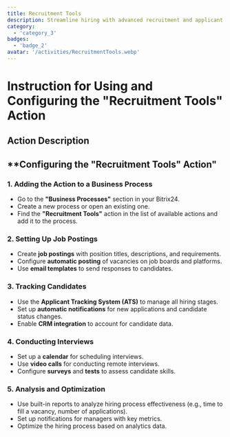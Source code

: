 ```yaml
---
title: Recruitment Tools
description: Streamline hiring with advanced recruitment and applicant tracking.
category: 
  - 'category_3'
badges: 
  - 'badge_2'
avatar: '/activities/RecruitmentTools.webp'
---
```

# Instruction for Using and Configuring the "Recruitment Tools" Action

## Action Description

## **Configuring the "Recruitment Tools" Action"

### 1. Adding the Action to a Business Process
- Go to the **"Business Processes"** section in your Bitrix24.
- Create a new process or open an existing one.
- Find the **"Recruitment Tools"** action in the list of available actions and add it to the process.

### 2. Setting Up Job Postings
- Create **job postings** with position titles, descriptions, and requirements.
- Configure **automatic posting** of vacancies on job boards and platforms.
- Use **email templates** to send responses to candidates.

### 3. Tracking Candidates
- Use the **Applicant Tracking System (ATS)** to manage all hiring stages.
- Set up **automatic notifications** for new applications and candidate status changes.
- Enable **CRM integration** to account for candidate data.

### 4. Conducting Interviews
- Set up a **calendar** for scheduling interviews.
- Use **video calls** for conducting remote interviews.
- Configure **surveys** and **tests** to assess candidate skills.

### 5. Analysis and Optimization
- Use built-in reports to analyze hiring process effectiveness (e.g., time to fill a vacancy, number of applications).
- Set up notifications for managers with key metrics.
- Optimize the hiring process based on analytics data.  
